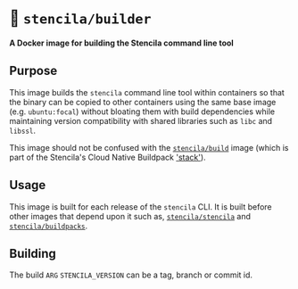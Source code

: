 # 🐳 `stencila/builder`

**A Docker image for building the Stencila command line tool**

## Purpose

This image builds the `stencila` command line tool within containers so that the binary can be copied to other containers using the same base image (e.g. `ubuntu:focal`) without bloating them with build dependencies while maintaining version compatibility with shared libraries such as `libc` and `libssl`.

This image should not be confused with the [`stencila/build`](../stacks/) image (which is part of the Stencila's Cloud Native Buildpack ['stack'](https://buildpacks.io/docs/concepts/components/stack/)).

## Usage

This image is built for each release of the `stencila` CLI. It is built before other images that depend upon it such as, [`stencila/stencila`](../stencila/) and [`stencila/buildpacks`](../buildpacks/).

## Building

The build `ARG` `STENCILA_VERSION` can be a tag, branch or commit id.

